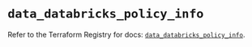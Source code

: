 # `data_databricks_policy_info`

Refer to the Terraform Registry for docs: [`data_databricks_policy_info`](https://registry.terraform.io/providers/databricks/databricks/1.92.0/docs/data-sources/policy_info).
